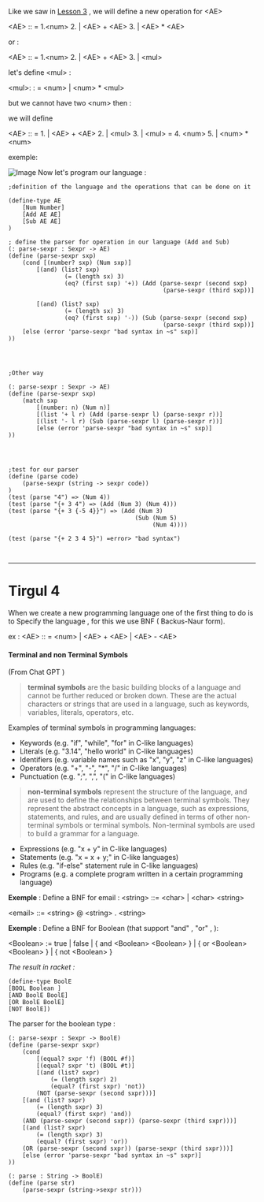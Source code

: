 
Like we saw in [Lesson 3](Lesson%203.md)  , we will define a new operation for \<AE>

\<AE> :: = 1.\<num>
					2.	 | \<AE> + \<AE>
					3.	 | \<AE> * \<AE>

or :

\<AE> :: = 1.\<num>
					2.	| \<AE> + \<AE>
					3.	| \<mul>

let's define \<mul> :

\<mul>: : = \<num>
					| \<num> * \<mul>

but we cannot have two \<num> then : 

we will define 


\<AE> :: =
					1.	| \<AE> + \<AE>
					2.	| \<mul>
					3. | \<mul> = 4. \<num>
					5. | \<num> * \<num>

exemple:

![Image](https://github.com/gars-cmd/Programming-Language-/blob/main/Pasted%20image%20221108153306.png)
Now let's program our language :
```racket
;definition of the language and the operations that can be done on it

(define-type AE
	[Num Number]
	[Add AE AE]
	[Sub AE AE]
)

; define the parser for operation in our language (Add and Sub)
(: parse-sexpr : Sexpr -> AE)
(define (parse-sexpr sxp)
	(cond [(number? sxp) (Num sxp)]
		[(and) (list? sxp)
				(= (length sx) 3)
				(eq? (first sxp) '+)) (Add (parse-sexpr (second sxp)
											(parse-sexpr (third sxp))] 
											
		[(and) (list? sxp)
				(= (length sx) 3)
				(eq? (first sxp) '-)) (Sub (parse-sexpr (second sxp)
											(parse-sexpr (third sxp))] 
	[else (error 'parse-sexpr "bad syntax in ~s" sxp)]
))




;Other way 

(: parse-sexpr : Sexpr -> AE)
(define (parse-sexpr sxp)
	(match sxp
		[(number: n) (Num n)]
		[(list '+ l r) (Add (parse-sexpr l) (parse-sexpr r))]
		[(list '- l r) (Sub (parse-sexpr l) (parse-sexpr r))]
		[else (error 'parse-sexpr "bad syntax in ~s" sxp)]
))




;test for our parser 
(define (parse code)
	(parse-sexpr (string -> sexpr code))
)
(test (parse "4") => (Num 4))
(test (parse "{+ 3 4") => (Add (Num 3) (Num 4)))
(test (parse "{+ 3 {-5 4}}") => (Add (Num 3)
									(Sub (Num 5)
										 (Num 4))))

(test (parse "{+ 2 3 4 5}") =error> "bad syntax") 



```


---
# Tirgul 4 

 When we create a new programming language one of the first thing to do is to Specify the language , for this we use BNF ( Backus-Naur form).

ex : 
 \<AE> :: = \<num>
	 | \<AE> + \<AE> 
	 | \<AE> - \<AE> 

#### Terminal and non Terminal Symbols
(From Chat GPT )
> **terminal symbols** are the basic building blocks of a language and cannot be further reduced or broken down. These are the actual characters or strings that are used in a language, such as keywords, variables, literals, operators, etc.

Examples of terminal symbols in programming languages:
- Keywords (e.g. "if", "while", "for" in C-like languages)
- Literals (e.g. "3.14", "hello world" in C-like languages)
- Identifiers (e.g. variable names such as "x", "y", "z" in C-like languages)
- Operators (e.g. "+", "-", "\*", "/"  in C-like languages)
- Punctuation (e.g. ";", ",", "(" in C-like languages)

> **non-terminal symbols** represent the structure of the language, and are used to define the relationships between terminal symbols. They represent the abstract concepts in a language, such as expressions, statements, and rules, and are usually defined in terms of other non-terminal symbols or terminal symbols. Non-terminal symbols are used to build a grammar for a language.

- Expressions (e.g. "x + y" in C-like languages)
- Statements (e.g. "x = x + y;" in C-like languages)
- Rules (e.g. "if-else" statement rule in C-like languages)
- Programs (e.g. a complete program written in a certain programming language)

**Exemple** : Define a BNF  for email : 
\<string> ::= \<char>
    | \<char> \<string> 

\<email> ::= \<string> @ \<string> . \<string>

**Exemple** : Define a BNF for Boolean (that support "and" , "or" , ):

\<Boolean> := true 
            | false
            | { and \<Boolean> \<Boolean> }
            | { or \<Boolean> \<Boolean> }
            | { not \<Boolean> }

*The result in racket :*
```racket
(define-type BoolE
[BOOL Boolean ]
[AND BoolE BoolE]
[OR BoolE BoolE]
[NOT BoolE])
```


The  parser for the boolean type :
```racket
(: parse-sexpr : Sexpr -> BoolE)
(define (parse-sexpr sxpr)
	(cond
		[(equal? sxpr 'f) (BOOL #f)]
		[(equal? sxpr 't) (BOOL #t)]
		[(and (list? sxpr)
			(= (length sxpr) 2)
			(equal? (first sxpr) 'not))
		(NOT (parse-sexpr (second sxpr)))]
	[(and (list? sxpr)
		(= (length sxpr) 3)
		(equal? (first sxpr) 'and))
	(AND (parse-sexpr (second sxpr)) (parse-sexpr (third sxpr)))]
	[(and (list? sxpr)
		(= (length sxpr) 3)
		(equal? (first sxpr) 'or))
	(OR (parse-sexpr (second sxpr)) (parse-sexpr (third sxpr)))]
	[else (error 'parse-sexpr "bad syntax in ~s" sxpr)]
))

(: parse : String -> BoolE)
(define (parse str)
	(parse-sexpr (string->sexpr str)))
```

